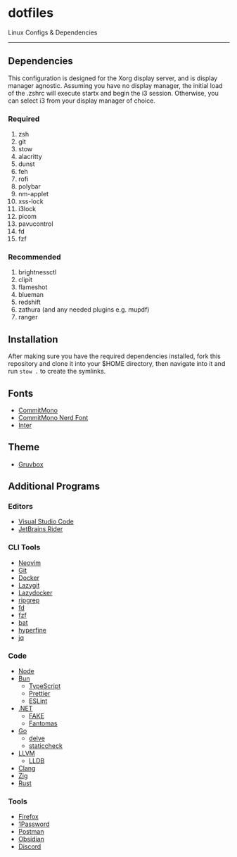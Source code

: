 # dotfiles

Linux Configs & Dependencies

---

## Dependencies

This configuration is designed for the Xorg display server, and is display manager agnostic. Assuming you have no display manager, the initial load of the .zshrc will execute startx and begin the i3 session. Otherwise, you can select i3 from your display manager of choice.

### Required

1. zsh
2. git
3. stow
4. alacritty
5. dunst
6. feh
7. rofi
8. polybar
9. nm-applet
10. xss-lock
11. i3lock
12. picom
13. pavucontrol
14. fd
15. fzf

### Recommended

1. brightnessctl
2. clipit
3. flameshot
4. blueman
5. redshift
6. zathura (and any needed plugins e.g. mupdf)
7. ranger

## Installation

After making sure you have the required dependencies installed, fork this repository and clone it into your $HOME directory, then navigate into it and run `stow .` to create the symlinks.

## Fonts

- [CommitMono](https://www.jetbrains.com/lp/mono/) 
- [CommitMono Nerd Font](https://www.nerdfonts.com/font-downloads)
- [Inter](https://rsms.me/inter/)

## Theme

- [Gruvbox](https://github.com/morhetz/gruvbox)

## Additional Programs

### Editors

- [Visual Studio Code](https://code.visualstudio.com/)
- [JetBrains Rider](https://www.jetbrains.com/rider/)

### CLI Tools

- [Neovim](https://neovim.io/)
- [Git](https://git-scm.com/)
- [Docker](https://www.docker.com/)
- [Lazygit](https://github.com/jesseduffield/lazygit)
- [Lazydocker]()
- [ripgrep](https://github.com/BurntSushi/ripgrep)
- [fd](https://github.com/sharkdp/fd)
- [fzf](https://github.com/junegunn/fzf)
- [bat](https://github.com/sharkdp/bat)
- [hyperfine](https://github.com/sharkdp/hyperfine)
- [jq](https://jqlang.github.io/jq/)

### Code

- [Node](https://nodejs.org/en/download)
- [Bun]()
  - [TypeScript](https://www.typescriptlang.org/download/)
  - [Prettier](https://prettier.io/docs/en/install)
  - [ESLint](https://eslint.org/)
- [.NET](https://dotnet.microsoft.com/en-us/download)
  - [FAKE]()
  - [Fantomas]()
- [Go]()
  - [delve]()
  - [staticcheck]()
- [LLVM]()
  - [LLDB]()
- [Clang]()
- [Zig]()
- [Rust](https://rustup.rs)

### Tools

- [Firefox](https://www.mozilla.org/en-US/firefox/new/)
- [1Password](https://1password.com/)
- [Postman](https://www.postman.com/downloads/)
- [Obsidian](https://obsidian.md/)
- [Discord](https://discord.com/)

